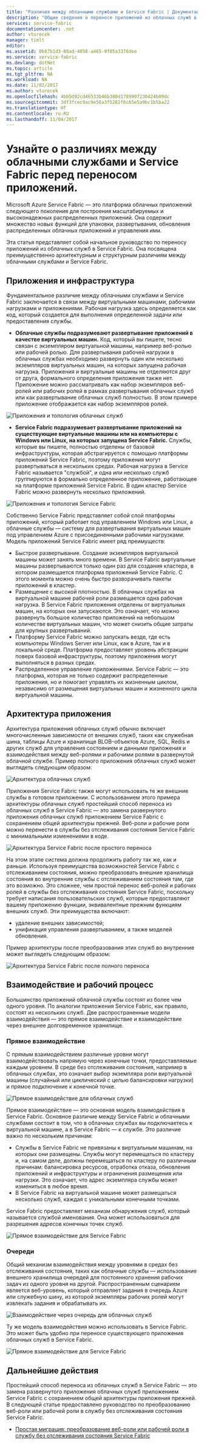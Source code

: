 ```yaml
---
title: "Различия между облачными службами и Service Fabric | Документация Майкрософт"
description: "Общие сведения о переносе приложений из облачных служб в Service Fabric."
services: service-fabric
documentationcenter: .net
author: vturecek
manager: timlt
editor: 
ms.assetid: 0b87b1d3-88ad-4658-a465-9f05a3376dee
ms.service: service-fabric
ms.devlang: dotNet
ms.topic: article
ms.tgt_pltfrm: NA
ms.workload: NA
ms.date: 11/02/2017
ms.author: vturecek
ms.openlocfilehash: 4bb5d92cd46533b46b388d178990f230424b09dc
ms.sourcegitcommit: 3df3fcec9ac9e56a3f5282f6c65e5a9bc1b5ba22
ms.translationtype: HT
ms.contentlocale: ru-RU
ms.lasthandoff: 11/04/2017
---
```

# <a name="learn-about-the-differences-between-cloud-services-and-service-fabric-before-migrating-applications"></a>Узнайте о различиях между облачными службами и Service Fabric перед переносом приложений.
Microsoft Azure Service Fabric — это платформа облачных приложений следующего поколения для построения масштабируемых и высоконадежных распределенных приложений. Она содержит множество новых функций для упаковки, развертывания, обновления распределенных облачных приложений и управления ими. 

Эта статья представляет собой начальное руководство по переносу приложений из облачных служб в Service Fabric. Она посвящена преимущественно архитектурным и структурным различиям между облачными службами и Service Fabric.

## <a name="applications-and-infrastructure"></a>Приложения и инфраструктура
Фундаментальное различие между облачными службами и Service Fabric заключается в связи между виртуальными машинами, рабочими нагрузками и приложениями. Рабочая нагрузка здесь определяется как код, который создается для выполнения определенной задачи или предоставления службы.

* **Облачные службы подразумевают развертывание приложений в качестве виртуальных машин.** Код, который вы пишете, тесно связан с экземпляром виртуальной машины, например веб-ролью или рабочей ролью. Для развертывания рабочей нагрузки в облачных службах необходимо развернуть один или несколько экземпляров виртуальных машин, на которых запущена рабочая нагрузка. Приложения и виртуальные машины не отделяются друг от друга, формального определения приложения также нет. Приложение можно рассматривать как набор экземпляров веб-ролей или рабочих ролей в рамках развертывания облачных служб или как развертывание облачных служб полностью. В этом примере приложение отображается как набор экземпляров ролей.

![Приложения и топология облачных служб][1]

* **Service Fabric подразумевает развертывание приложений на существующие виртуальные машины или на компьютеры с Windows или Linux, на которых запущена Service Fabric.** Службы, которые вы пишете, полностью отделены от базовой инфраструктуры, которая абстрагируется с помощью платформы приложений Service Fabric, поэтому приложения могут развертываться в нескольких средах. Рабочая нагрузка в Service Fabric называется "службой", и одна или несколько служб группируются в формально определенное приложение, работающее на платформе приложений Service Fabric. В один кластер Service Fabric можно развернуть несколько приложений.

![Приложения и топология Service Fabric][2]

Собственно Service Fabric представляет собой слой платформы приложений, который работает под управлением Windows или Linux, а облачные службы — систему для развертывания виртуальных машин под управлением Azure с присоединенными рабочими нагрузками.
Модель приложений Service Fabric имеет ряд преимуществ:

* Быстрое развертывание. Создание экземпляров виртуальной машины может занять много времени. В Service Fabric виртуальные машины развертываются только один раз для создания кластера, в котором размещается платформа приложений Service Fabric. С этого момента можно очень быстро разворачивать пакеты приложений в кластер.
* Размещение с высокой плотностью. В облачных службах на виртуальной машине рабочей роли размещается одна рабочая нагрузка. В Service Fabric приложения отделены от виртуальных машин, на которых они запускаются. Это означает, что можно развернуть большое количество приложений на небольшом количестве виртуальных машин, что может снизить общие затраты для крупных развертываний.
* Платформу Service Fabric можно запускать везде, где есть компьютеры Windows Server или Linux, как в Azure, так и в локальной среде. Платформа предоставляет уровень абстракции поверх базовой инфраструктуры, поэтому приложения могут выполняться в разных средах. 
* Распределенное управление приложениями. Service Fabric — это платформа, которая не только содержит распределенные приложения, но и помогает управлять их жизненным циклом, независимо от размещения виртуальных машин и жизненного цикла виртуальной машины.

## <a name="application-architecture"></a>Архитектура приложения
Архитектура приложения облачных служб обычно включает многочисленные зависимости от внешних служб, таких как служебная шина, таблицы Azure и хранилище BLOB-объектов Azure, SQL, Redis и других служб для управления состоянием и данными приложения и взаимодействия между веб-ролями и рабочими ролями в развернутой облачной службе. Пример полного приложения облачных служб может выглядеть следующим образом:  

![Архитектура облачных служб][9]

Приложения Service Fabric также могут использовать те же внешние службы в готовом приложении. С использованием этого примера архитектуры облачных служб простейший способ переноса из облачных служб в Service Fabric — это замена развернутого приложения облачных служб приложением Service Fabric с сохранением общей архитектуры прежней. Веб-роли и рабочие роли можно перенести в службы без отслеживания состояния Service Fabric с минимальными изменениями в коде.

![Архитектура Service Fabric после простого переноса][10]

На этом этапе система должна продолжить работу так же, как и раньше. Используя преимущества возможностей Service Fabric с отслеживанием состояния, можно преобразовать внешние хранилища состояния во внутренние службы с отслеживанием состояния там, где это возможно. Это сложнее, чем простой перенос веб-ролей и рабочих ролей в службы без отслеживания состояния Service Fabric, поскольку требует написания пользовательских служб, которые предоставляют вашему приложению функции, эквивалентные прежним функциям внешних служб. Эти преимущества включают: 

* удаление внешних зависимостей; 
* унификация управления развертыванием, а также моделей обновления. 

Пример архитектуры после преобразования этих служб во внутренние может выглядеть следующим образом:

![Архитектура Service Fabric после полного переноса][11]

## <a name="communication-and-workflow"></a>Взаимодействие и рабочий процесс
Большинство приложений облачной службы состоят из более чем одного уровня. По аналогии приложения Service Fabric, как правило, состоят из нескольких служб. Две распространенные модели взаимодействия — это прямое взаимодействие и взаимодействие через внешнее долговременное хранилище.

### <a name="direct-communication"></a>Прямое взаимодействие
С прямым взаимодействием различные уровни могут взаимодействовать напрямую через конечные точки, предоставляемые каждым уровнем. В среде без отслеживания состояния, например в облачных службах, это означает выбор экземпляра роли виртуальной машины (случайный или циклический с целью балансировки нагрузки) и прямое подключение к конечной точке.

![Прямое взаимодействие для облачных служб][5]

 Прямое взаимодействие — это основная модель взаимодействия в Service Fabric. Основное различие между Service Fabric и облачными службами состоит в том, что в облачных службах вы подключаетесь к виртуальной машине, а в Service Fabric — к службе. Это различие важно по нескольким причинам:

* Службы в Service Fabric не привязаны к виртуальным машинам, на которых они размещены. Службы могут перемещаться по кластеру и, на самом деле, должны перемещаться по кластеру по различным причинам: балансировка ресурсов, отработка отказа, обновления приложений и инфраструктуры и ограничения размещения или нагрузки. Это означает, что адрес экземпляра службы может измениться в любое время. 
* В Service Fabric на виртуальной машине может размещаться несколько служб, каждая с уникальными конечными точками.

Service Fabric предоставляет механизм обнаружения служб, который называется службой именования. Она может использоваться для разрешения адресов конечных точек служб. 

![Прямое взаимодействие для Service Fabric][6]

### <a name="queues"></a>Очереди
Общий механизм взаимодействия между уровнями в средах без отслеживания состояния, таких как облачные службы — использование внешнего хранилища очередей для постоянного хранения рабочих задач из одного уровня на другой. Распространенным сценарием является веб-уровень, который отправляет задания в очередь Azure или служебную шину, из которой экземпляры рабочих ролей могут извлекать задания и обрабатывать их.

![Взаимодействие через очередь для облачных служб][7]

Ту же модель взаимодействия можно использовать в Service Fabric. Это может быть удобно при переносе существующего приложения облачных служб в Service Fabric. 

![Прямое взаимодействие для Service Fabric][8]

## <a name="next-steps"></a>Дальнейшие действия
Простейший способ переноса из облачных служб в Service Fabric — это замена развернутого приложения облачных служб приложением Service Fabric с сохранением общей архитектуры приложения прежней. В следующей статье предоставлено руководство по преобразованию веб-роли или рабочей роли в службу без отслеживания состояния Service Fabric.

* [Простая миграция: преобразование веб-роли или рабочей роли в службу без отслеживания состояния Service Fabric](service-fabric-cloud-services-migration-worker-role-stateless-service.md)

<!--Image references-->
[1]: ./media/service-fabric-cloud-services-migration-differences/topology-cloud-services.png
[2]: ./media/service-fabric-cloud-services-migration-differences/topology-service-fabric.png
[5]: ./media/service-fabric-cloud-services-migration-differences/cloud-service-communication-direct.png
[6]: ./media/service-fabric-cloud-services-migration-differences/service-fabric-communication-direct.png
[7]: ./media/service-fabric-cloud-services-migration-differences/cloud-service-communication-queues.png
[8]: ./media/service-fabric-cloud-services-migration-differences/service-fabric-communication-queues.png
[9]: ./media/service-fabric-cloud-services-migration-differences/cloud-services-architecture.png
[10]: ./media/service-fabric-cloud-services-migration-differences/service-fabric-architecture-simple.png
[11]: ./media/service-fabric-cloud-services-migration-differences/service-fabric-architecture-full.png
